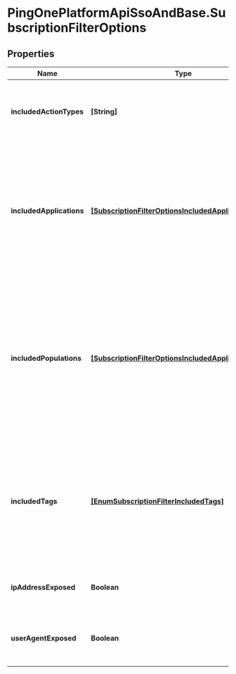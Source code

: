 # PingOnePlatformApiSsoAndBase.SubscriptionFilterOptions

## Properties

Name | Type | Description | Notes
------------ | ------------- | ------------- | -------------
**includedActionTypes** | **[String]** | A non-empty array that specifies the list of action types that should be matched for the subscription. This is a required property. | 
**includedApplications** | [**[SubscriptionFilterOptionsIncludedApplicationsInner]**](SubscriptionFilterOptionsIncludedApplicationsInner.md) | An array that specifies the list of applications (by ID) whose events are monitored by the subscription (maximum of 10 IDs in the array). This is an optional property. If a list of applications is not provided, events are monitored for all applications in the environment. | [optional] 
**includedPopulations** | [**[SubscriptionFilterOptionsIncludedApplicationsInner]**](SubscriptionFilterOptionsIncludedApplicationsInner.md) | An array that specifies the list of populations (by ID) whose events are monitored by the subscription (maximum of 10 IDs in the array). This property matches events for users in the specified populations, as opposed to events generated in which the user in one of the populations is the actor. This is an optional property. | [optional] 
**includedTags** | [**[EnumSubscriptionFilterIncludedTags]**](EnumSubscriptionFilterIncludedTags.md) | An array of tags that events must have to be monitored by the subscription. If tags are not specified, all events are monitored. Currently, the available tags are &#x60;adminIdentityEvent&#x60;. Identifies the event as the action of an administrator on other administrators. | [optional] 
**ipAddressExposed** | **Boolean** | Whether the IP address of an actor should be present in the &#x60;source&#x60; section of the event. | [optional] [default to false]
**userAgentExposed** | **Boolean** | Whether the User-Agent HTTP header of an event should be present in the &#x60;source&#x60; section of the event. | [optional] [default to false]


